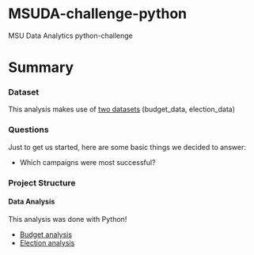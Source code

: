 # MSUDA-challenge-python
MSU Data Analytics python-challenge

# Summary
### Dataset
This analysis makes use of [two datasets](submission/data) (budget_data, election_data)
### Questions
Just to get us started, here are some basic things we decided to answer:
* Which campaigns were most successful?
### Project Structure
#### Data Analysis
This analysis was done with Python!
* [Budget analysis](submission/analysis/budget)
* [Election analysis](submission/analysis/election)
